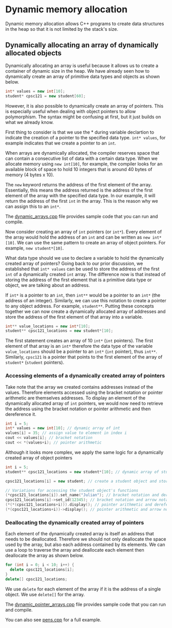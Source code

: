# Dynamic memory allocation
Dynamic memory allocation allows C++ programs to create data structures in the heap so that it is not limited by the stack's size.

## Dynamically allocating an array of dynamically allocated objects
Dynamically allocating an array is useful because it allows us to create a container of dynamic size in the heap. We have already seen how to dynamically create an array of primitive data types and objects as shown below.

```cpp
int* values = new int[10];
student* cpsc121 = new student[60];
```

However, it is also possible to dynamically create an array of pointers. This is especially useful when dealing with object pointers to allow polymorphism. The syntax might be confusing at first, but it just builds on what we already know.

First thing to consider is that we use the * during variable declartion to indicate the creation of a pointer to the specified data type. `int* values`, for example indicates that we create a pointer to an `int`. 

When arrays are dynamically allocated, the compiler reserves space that can contain a consecutive list of data with a certain data type. When we allocate memory using `new int[10]`, for example, the compiler looks for an available block of space to hold 10 integers that is around 40 bytes of memory (4 bytes x 10). 

The `new` keyword returns the address of the first element of the array. Essentially, this means the address returned is the address of the first element of the array with the specified data type. In our example, it will return the address of the first `int` in the array. This is the reason why we can assign this to an `int*`.

The [dynamic_arrays.cpp](dynamic_arrays.cpp) file provides sample code that you can run and compile.

Now consider creating an array of `int` pointers (or `int*`). Every element of the array would hold the address of an `int` and can be written as `new int*[10]`. We can use the same pattern to create an array of object pointers. For example, `new student*[10]`.

What data type should we use to declare a variable to hold the dynamically created array of pointers? Going back to our prior discussion, we established that `int* values` can be used to store the address of the first `int` of a dynamically created `int` array. The difference now is that instead of storing the address of the first element that is a primitive data type or object, we are talking about an address.

If `int*` is a pointer to an `int`, then `int**` would be a pointer to an `int*` (the address of an integer). Similarly, we can use this notation to create a pointer to any object address. For example, `student**`. Putting these concepts together we can now create a dynamically allocated array of addresses and store the address of the first element of that array into a variable.

```cpp
int** value_locations = new int*[10];
student** cpsc121_locations = new student*[10];
```

The first statement creates an array of 10 `int*` (`int` pointers). The first element of that array is an `int*` therefore the data type of the variable `value_locations` should be a pointer to an `int*` (`int` pointer), thus `int**`. Similarly, `cpsc121` is a pointer that points to the first element of the array of `student*` (`student` pointers).

### Accessing elements of a dynamically created array of pointers
Take note that the array we created contains addresses instead of the values. Therefore elements accessed using the bracket notation or pointer arithmetic are themselves addresses. To display an element of the dynamically allocated array of `int` pointers, we would now need to retrieve the address using the bracket notation or pointer arithmetic and then dereference it.

```cpp
int i = 5;
int* values = new int[10]; // dynamic array of int
values[i] = 35; // assign value to element in index i
cout << values[i]; // bracket notation
cout << *(values+i); // pointer arithmetic
```

Although it looks more complex, we apply the same logic for a dynamically created array of object pointers

```cpp
int i = 5;
student** cpsc121_locations = new student*[10]; // dynamic array of student pointers

cpsc121_locations[i] = new student; // create a student object and store its address in index 5 of the array

// Variations for accessing the student object's functions
(*cpsc121_locations[i]).set_name("Julian"); // bracket notation and dereferencing to call method
cpsc121_locations[i]->set_id(12345); // bracket notation and arrow notation to call method
(*(*(cpsc121_locations+i))).display(); // pointer arithmetic and dereferencing to call method
(*(cpsc121_locations+i))->display(); // pointer arithmetic and arrow notation to call method
```

### Deallocating the dynamically created array of pointers
Each element of the dynamically created array is itself an address that needs to be deallocated. Therefore we should not only deallocate the space used by the array, but also each address contained by its elements. We can use a loop to traverse the array and deallocate each element then deallocate the array as shown below.

```cpp
for (int i = 0; i < 10; i++) {
  delete cpsc121_locations[i];
}
delete[] cpsc121_locations;
```
We use `delete` for each element of the array if it is the address of a single object. We use `delete[]` for the array.

The [dynamic_pointer_arrays.cpp](dynamic_pointer_arrays.cpp) file provides sample code that you can run and compile.

You can also see [pens.cpp](pens.cpp) for a full example.

